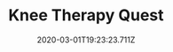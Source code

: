 ---
templateKey: blog-post
featuredpost: false
date: 2020-03-01T19:23:23.711Z
featuredimage: /img/quest_bg4.png
imgBg: quest_bg4
title: Knee Therapy Quest
description: George needs a hot pepper to soothe his aching knee
reward: 200 & 1 Heart George
tags:
  - Mail
  - summer
  - Summer 25
  - George
  - Hot Pepper
  - quest
---